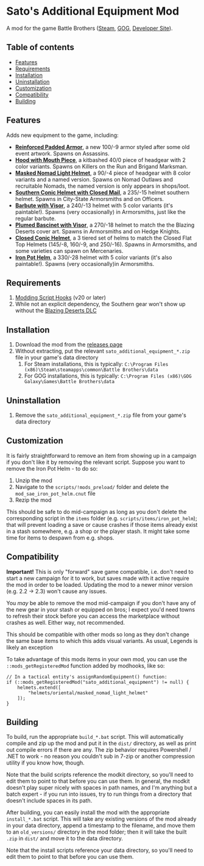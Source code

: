 # Sato's Additional Equipment Mod

A mod for the game Battle Brothers ([Steam](https://store.steampowered.com/app/365360/Battle_Brothers/), [GOG](https://www.gog.com/game/battle_brothers), [Developer Site](http://battlebrothersgame.com/buy-battle-brothers/)).

## Table of contents

-   [Features](#features)
-   [Requirements](#requirements)
-   [Installation](#installation)
-   [Uninstallation](#uninstallation)
-   [Customization](#customization)
-   [Compatibility](#compatibility)
-   [Building](#building)

## Features

Adds new equipment to the game, including:

- **[Reinforced Padded Armor](./screenshots/ReinforcedPaddedArmorItemCard.png)**, a new 100/-9 armor styled after some old event artwork. Spawns on Assassins.
- **[Hood with Mouth Piece](./screenshots/HoodWithMouthPieceItemCard.png)**, a kitbashed 40/0 piece of headgear with 2 color variants. Spawns on Killers on the Run and Brigand Marksman.
- **[Masked Nomad Light Helmet](./screenshots/MaskedLightNomadHelmetItemCard.png)**, a 90/-4 piece of headgear with 8 color variants and a named version. Spawns on Nomad Outlaws and recruitable Nomads, the named version is only appears in shops/loot.
- **[Southern Conic Helmet with Closed Mail](./screenshots/SouthernConicHelmetWithClosedMailItemCard.png)**, a 235/-15 helmet southern helmet. Spawns in City-State Armorsmiths and on Officers.
- **[Barbute with Visor](./screenshots/BarbuteWithVisorItemCard.png)**, a 240/-13 helmet with 5 color variants (it's paintable!). Spawns (very occasionally) in Armorsmiths, just like the regular barbute.
- **[Plumed Bascinet with Visor](./screenshots/BascinetWithVisorItemCard.png)**, a 270/-18 helmet to match the the Blazing Deserts cover art. Spawns in Armorsmiths and on Hedge Knights.
- **[Closed Conic Helmet](./screenshots/ClosedConicHelmetItemCard.png)**, a 3 tiered set of helms to match the Closed Flat Top Helmets (145/-8, 160/-9, and 250/-16). Spawns in Armorsmiths, and some varieties can spawn on Mercenaries.
- **[Iron Pot Helm](./screenshots/IronPotHelmItemCard.png)**, a 330/-28 helmet with 5 color variants (it's also paintable!). Spawns (very occasionally)in Armorsmiths.

## Requirements

1) [Modding Script Hooks](https://www.nexusmods.com/battlebrothers/mods/42) (v20 or later)
2) While not an explicit dependency, the Southern gear won't show up without the [Blazing Deserts DLC](http://battlebrothersgame.com/blazing-deserts-release/)

## Installation

1) Download the mod from the [releases page](https://github.com/jcsato/sato_additional_equipment_mod/releases/latest)
2) Without extracting, put the relevant `sato_additional_equipment_*.zip` file in your game's data directory
    1) For Steam installations, this is typically: `C:\Program Files (x86)\Steam\steamapps\common\Battle Brothers\data`
    2) For GOG installations, this is typically: `C:\Program Files (x86)\GOG Galaxy\Games\Battle Brothers\data`

## Uninstallation

1) Remove the `sato_additional_equipment_*.zip` file from your game's data directory

## Customization

It is fairly straightforward to remove an item from showing up in a campaign if you don't like it by removing the relevant script. Suppose you want to remove the Iron Pot Helm - to do so:

1) Unzip the mod
2) Navigate to the `scripts/!mods_preload/` folder and delete the `mod_sae_iron_pot_helm.cnut` file
3) Rezip the mod

This should be safe to do mid-campaign as long as you don't delete the corresponding script in the `items` folder (e.g. `scripts/items/iron_pot_helm`); that will prevent loading a save or cause crashes if those items already exist in a stash somewhere, e.g. a shop or the player stash. It might take some time for items to despawn from e.g. shops.

## Compatibility

**Important!** This is only "forward" save game compatible, i.e. don't need to start a new campaign for it to work, but saves made with it active require the mod in order to be loaded. Updating the mod to a newer minor version (e.g. 2.2 -> 2.3) won't cause any issues.

You _may_ be able to remove the mod mid-campaign if you don't have any of the new gear in your stash or equipped on bros; I expect you'd need towns to refresh their stock before you can access the marketplace without crashes as well. Either way, not recommended.

This should be compatible with other mods so long as they don't change the same base items to which this adds visual variants. As usual, Legends is likely an exception

To take advantage of this mods items in your own mod, you can use the `::mods_getRegisteredMod` function added by modhooks, like so:
```squirrel
// In a tactical entity's assignRandomEquipment() function:
if (::mods_getRegisteredMod("sato_additional_equipment") != null) {
    helmets.extend([
        "helmets/oriental/masked_nomad_light_helmet"
    ]);
}
```

## Building

To build, run the appropriate `build_*.bat` script. This will automatically compile and zip up the mod and put it in the `dist/` directory, as well as print out compile errors if there are any. The zip behavior requires Powershell / .NET to work - no reason you couldn't sub in 7-zip or another compression utility if you know how, though.

Note that the build scripts reference the modkit directory, so you'll need to edit them to point to that before you can use them. In general, the modkit doesn't play super nicely with spaces in path names, and I'm anything but a batch expert - if you run into issues, try to run things from a directory that doesn't include spaces in its path.

After building, you can easily install the mod with the appropriate `install_*.bat` script. This will take any existing versions of the mod already in your data directory, append a timestamp to the filename, and move them to an `old_versions/` directory in the mod folder; then it will take the built `.zip` in `dist/` and move it to the data directory.

Note that the install scripts reference your data directory, so you'll need to edit them to point to that before you can use them.

